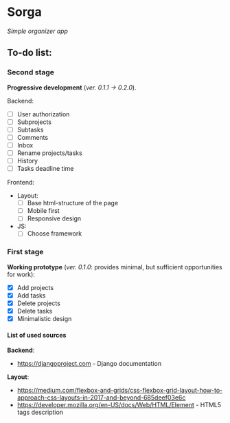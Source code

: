 # Sorga
*Simple organizer app*

## To-do list:

### Second stage ###
**Progressive development** (_ver. 0.1.1 -> 0.2.0_).

Backend:
  - [ ] User authorization
  - [ ] Subprojects
  - [ ] Subtasks
  - [ ] Comments
  - [ ] Inbox
  - [ ] Rename projects/tasks
  - [ ] History
  - [ ] Tasks deadline time

Frontend:
  - Layout:
    - [ ] Base html-structure of the page
    - [ ] Mobile first
    - [ ] Responsive design

  - JS:
    - [ ] Choose framework

### First stage ###
**Working prototype** (_ver. 0.1.0_: provides minimal, but sufficient opportunities for work):
- [x] Add projects
- [x] Add tasks
- [x] Delete projects
- [x] Delete tasks
- [x] Minimalistic design

#### List of used sources
**Backend**:
 + https://djangoproject.com - Django documentation

**Layout**:
 + https://medium.com/flexbox-and-grids/css-flexbox-grid-layout-how-to-approach-css-layouts-in-2017-and-beyond-685deef03e6c
 + https://developer.mozilla.org/en-US/docs/Web/HTML/Element - HTML5 tags description




